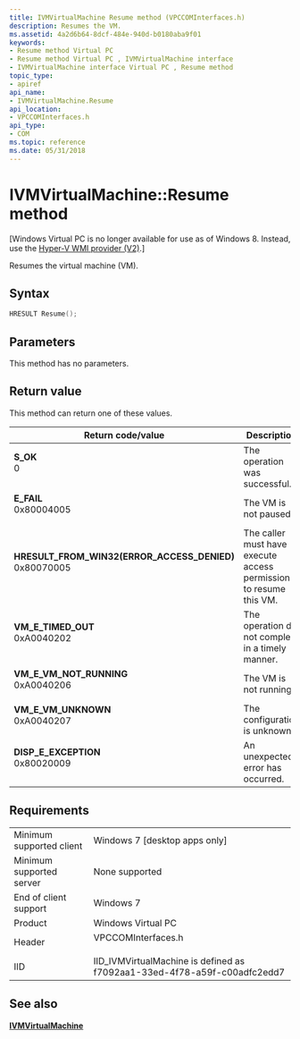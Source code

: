 ```yaml
---
title: IVMVirtualMachine Resume method (VPCCOMInterfaces.h)
description: Resumes the VM.
ms.assetid: 4a2d6b64-8dcf-484e-940d-b0180aba9f01
keywords:
- Resume method Virtual PC
- Resume method Virtual PC , IVMVirtualMachine interface
- IVMVirtualMachine interface Virtual PC , Resume method
topic_type:
- apiref
api_name:
- IVMVirtualMachine.Resume
api_location:
- VPCCOMInterfaces.h
api_type:
- COM
ms.topic: reference
ms.date: 05/31/2018
---
```


# IVMVirtualMachine::Resume method

\[Windows Virtual PC is no longer available for use as of Windows 8. Instead, use the [Hyper-V WMI provider (V2)](/windows/desktop/HyperV_v2/windows-virtualization-portal).\]

Resumes the virtual machine (VM).

## Syntax


```C++
HRESULT Resume();
```



## Parameters

This method has no parameters.

## Return value

This method can return one of these values.



| Return code/value                                                                                                                                                                          | Description                                                                   |
|--------------------------------------------------------------------------------------------------------------------------------------------------------------------------------------------|-------------------------------------------------------------------------------|
| <dl> <dt>**S\_OK**</dt> <dt>0</dt> </dl>                                                | The operation was successful.<br/>                                      |
| <dl> <dt>**E\_FAIL**</dt> <dt>0x80004005</dt> </dl>                                     | The VM is not paused.<br/>                                              |
| <dl> <dt>**HRESULT\_FROM\_WIN32(ERROR\_ACCESS\_DENIED)**</dt> <dt>0x80070005</dt> </dl> | The caller must have execute access permissions to resume this VM.<br/> |
| <dl> <dt>**VM\_E\_TIMED\_OUT**</dt> <dt>0xA0040202</dt> </dl>                           | The operation did not complete in a timely manner.<br/>                 |
| <dl> <dt>**VM\_E\_VM\_NOT\_RUNNING**</dt> <dt>0xA0040206</dt> </dl>                     | The VM is not running.<br/>                                             |
| <dl> <dt>**VM\_E\_VM\_UNKNOWN**</dt> <dt>0xA0040207</dt> </dl>                          | The configuration is unknown.<br/>                                      |
| <dl> <dt>**DISP\_E\_EXCEPTION**</dt> <dt>0x80020009</dt> </dl>                          | An unexpected error has occurred.<br/>                                  |



 

## Requirements



|                                     |                                                                                               |
|-------------------------------------|-----------------------------------------------------------------------------------------------|
| Minimum supported client<br/> | Windows 7 \[desktop apps only\]<br/>                                                    |
| Minimum supported server<br/> | None supported<br/>                                                                     |
| End of client support<br/>    | Windows 7<br/>                                                                          |
| Product<br/>                  | Windows Virtual PC<br/>                                                                 |
| Header<br/>                   | <dl> <dt>VPCCOMInterfaces.h</dt> </dl> |
| IID<br/>                      | IID\_IVMVirtualMachine is defined as f7092aa1-33ed-4f78-a59f-c00adfc2edd7<br/>          |



## See also

<dl> <dt>

[**IVMVirtualMachine**](ivmvirtualmachine.md)
</dt> </dl>

 

